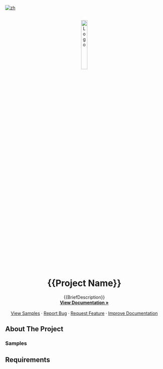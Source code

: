 [![zh](https://img.shields.io/badge/lang-zh-blue.svg)](./README.zh.md)

<!--
READ ME FIRST !!!!!!
Replace the following placeholders with the actual values:
    - {{PROJECT_REPO_URL}}: URL of the project repository
    - {{Project Name}}: Name of the project
    - {{DocumentationURL}}: URL of the project documentation, Use github pages with docfx if possible
    - {{BriefDescription}}: Brief description about the project
    - {SampleURL}: URL of the sample project, for package projects, it should be sample repository URL. If a package projects has multiple samples, then link to `Samples` header of the `About The Project` section.
    - {BugIssueURL}: URL of the bug reporting issue template
      - i.e.  https://github.com/PlayForDreamDevelopers/unity-template/issues/new?template=bug_report.yml
    - {FeatureIssueURL}: URL of the feature request issue template
      - i.e. https://github.com/PlayForDreamDevelopers/unity-template/issues/new?template=feature_request.yml
    - {DocumentationIssueURL}: URL of the documentation issue template
      - i.e. https://github.com/PlayForDreamDevelopers/unity-template/issues/new?template=documentation_update.yml
-->

<br />
<div align="center">
    <a href="{{PROJECT_REPO_URL}}">
        <img src="https://www.pfdm.cn/en/static/img/logo.2b1b07e.png" alt="Logo" width="20%">
    </a>
    <h1 align="center"> {{Project Name}} </h1>
    <p align="center">
        {{BriefDescription}}
        <br />
        <a href="{{DocumentationURL}}"><strong>View Documentation »</strong></a>
        <br />
        <br />
        <a href="#samples">View Samples</a>
        &middot;
        <a href="{{BugIssueURL}}">Report Bug</a>
        &middot;
        <a href="{{FeatureIssueURL}}">Request Feature</a>
        &middot;
        <a href="{{DocumentationIssueURL}}">Improve Documentation</a>
    </p>

</div>

<!-- Add callouts here if required-->

## About The Project

<!-- Description about the project
    What this project does, what it is for, etc.

    For sample projects, describe every sample with screenshot/gif here.
    For package projects, describe what the package does, and links to the sample projects.

    -->

### Samples

<!-- Link to first sample project -->
<!-- Link to second sample project -->

## Requirements

<!-- Requirements about the project:
    Unity version, Unity packages, etc.
    If the Unity package has a mirror repository, link to that repository.
    -->
